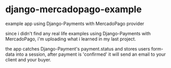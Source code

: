 # django-mercadopago-example
example app using Django-Payments with MercadoPago provider

since i didn't find any real life examples using Django-Payments with MercadoPago, i'm uploading what i learned in my last project.

the app catches Django-Payment's payment.status and stores users form-data into a session, after payment is 'confirmed' it will send an email to your client and your buyer.
